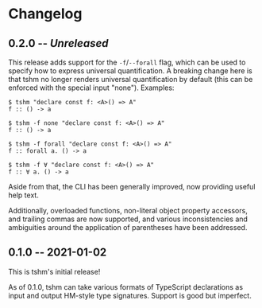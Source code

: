 # Changelog

## 0.2.0 -- _Unreleased_

This release adds support for the `-f`/`--forall` flag, which can be used to specify how to express universal quantification. A breaking change here is that tshm no longer renders universal quantification by default (this can be enforced with the special input "none"). Examples:

```
$ tshm "declare const f: <A>() => A"
f :: () -> a

$ tshm -f none "declare const f: <A>() => A"
f :: () -> a

$ tshm -f forall "declare const f: <A>() => A"
f :: forall a. () -> a

$ tshm -f ∀ "declare const f: <A>() => A"
f :: ∀ a. () -> a
```

Aside from that, the CLI has been generally improved, now providing useful help text.

Additionally, overloaded functions, non-literal object property accessors, and trailing commas are now supported, and various inconsistencies and ambiguities around the application of parentheses have been addressed.

## 0.1.0 -- 2021-01-02

This is tshm's initial release!

As of 0.1.0, tshm can take various formats of TypeScript declarations as input and output HM-style type signatures. Support is good but imperfect.

